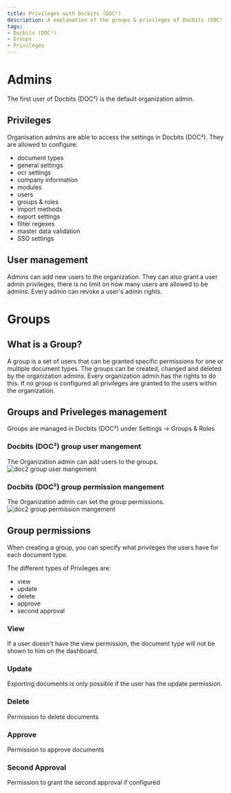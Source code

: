 ```yaml
---
title: Privileges with Docbits (DOC²)
description: A explanation of the groups & privileges of Docbits (DOC²)
tags:
- Docbits (DOC²)
- Groups
- Privileges
---
```

# Admins
The first user of Docbits (DOC²) is the default organization admin.

## Privileges
Organisation admins are able to access the settings in Docbits (DOC²).
They are allowed to configure:

- document types
- general settings
- ocr settings
- company information
- modules
- users
- groups & roles
- import methods
- export settings
- filter regexes
- master data validation
- SSO settings

## User management
Admins can add new users to the organization.
They can also grant a user admin privileges, there is no limit on how many users are allowed to be admins.
Every admin can revoke a user's admin rights.

# Groups
## What is a Group?
A group is a set of users that can be granted specific permissions for one or multiple document types.
The groups can be created, changed and deleted by the organization admins. Every organization admin has the rights to do this.
If no group is configured all privileges are granted to the users within the organization.

## Groups and Priveleges management
Groups are managed in Docbits (DOC²) under Settings -> Groups & Roles

### Docbits (DOC²) group user mangement
The Organization admin can add users to the groups.
![doc2 group user mangement](/_images/security/group-user.png)

### Docbits (DOC²) group permission mangement
The Organization admin can set the group permissions.
![doc2 group permission mangement](/_images/security/group-permissions.png)

## Group permissions
When creating a group, you can specify what privileges the users have for each document type.

The different types of Privileges are:

- view
- update
- delete
- approve
- second approval

### View
If a user doesn't have the view permission, the document type will not be shown to him on the dashboard.

### Update
Exporting documents is only possible if the user has the update permission.

### Delete
Permission to delete documents

### Approve
Permission to approve documents

### Second Approval
Permission to grant the second approval if configured



